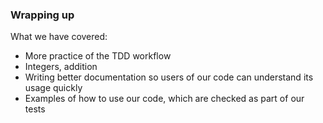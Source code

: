 ### Wrapping up
What we have covered:
+ More practice of the TDD workflow  
+ Integers, addition  
+ Writing better documentation so users of our code can understand its usage quickly  
+ Examples of how to use our code, which are checked as part of our tests  